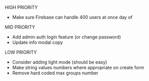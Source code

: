 HIGH PRIORITY

- Make sure Firebase can handle 400 users at once day of

MID PRIORITY

- Add admin auth login feature (or change password)
- Update info modal copy

LOW PRIORITY

- Consider adding light mode (should be easy)
- Make string values numbers where appropriate on create form
- Remove hard coded max groups number
